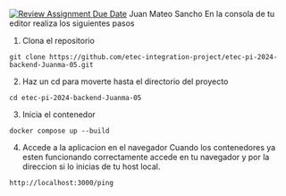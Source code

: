 [![Review Assignment Due Date](https://classroom.github.com/assets/deadline-readme-button-24ddc0f5d75046c5622901739e7c5dd533143b0c8e959d652212380cedb1ea36.svg)](https://classroom.github.com/a/8aC6QzV2)
Juan Mateo Sancho
En la consola de tu editor realiza los siguientes pasos
1. Clona el repositorio

  ```
  git clone https://github.com/etec-integration-project/etec-pi-2024-backend-Juanma-05.git
  ```
2. Haz un cd para moverte hasta el directorio del proyecto
  ```
  cd etec-pi-2024-backend-Juanma-05
  ```
  
3. Inicia el contenedor
  ```
  docker compose up --build
  ```  
4. Accede a la aplicacion en el navegador
  Cuando los contenedores ya esten funcionando correctamente accede en tu navegador y por la direccion si lo inicias de tu host local. 
  ```
  http://localhost:3000/ping
  ```
